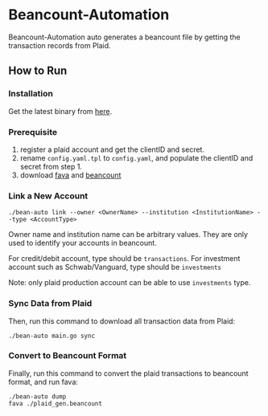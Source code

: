 # Beancount-Automation

Beancount-Automation auto generates a beancount file by getting the transaction records from Plaid.

## How to Run

### Installation

Get the latest binary from [here](https://github.com/xiaomi388/beancount-automation/releases/tag/latest).

### Prerequisite

1. register a plaid account and get the clientID and secret.
2. rename `config.yaml.tpl` to `config.yaml`, and populate the clientID and secret from step 1.
3. download [fava](https://github.com/beancount/fava) and [beancount](https://github.com/beancount/beancount/)


### Link a New Account

```
./bean-auto link --owner <OwnerName> --institution <InstitutionName> --type <AccountType>
```

Owner name and institution name can be arbitrary values. They are only used to identify your accounts in beancount.

For credit/debit account, type should be `transactions`. For investment account such as Schwab/Vanguard, type should be `investments`

Note: only plaid production account can be able to use `investments` type.

### Sync Data from Plaid

Then, run this command to download all transaction data from Plaid:

```
./bean-auto main.go sync
```

### Convert to Beancount Format

Finally, run this command to convert the plaid transactions to beancount format, and run fava:

```
./bean-auto dump
fava ./plaid_gen.beancount
```

